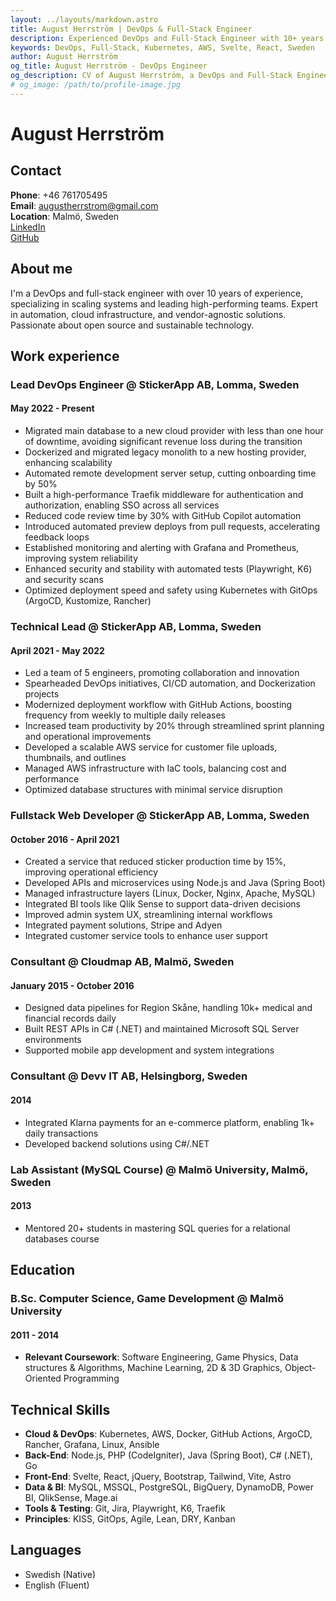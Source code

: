 ```yaml
---
layout: ../layouts/markdown.astro
title: August Herrström | DevOps & Full-Stack Engineer
description: Experienced DevOps and Full-Stack Engineer with 10+ years in scaling systems, automation, and cloud infrastructure.
keywords: DevOps, Full-Stack, Kubernetes, AWS, Svelte, React, Sweden
author: August Herrström
og_title: August Herrström - DevOps Engineer
og_description: CV of August Herrström, a DevOps and Full-Stack Engineer with expertise in Kubernetes, AWS, and modern web development.
# og_image: /path/to/profile-image.jpg
---
```


# August Herrström

## Contact

**Phone**: +46 761705495  
**Email**: <augustherrstrom@gmail.com>  
**Location**: Malmö, Sweden  
[LinkedIn](https://www.linkedin.com/in/august-herrstr%C3%B6m-3a04547a/)  
[GitHub](https://github.com/aggelito)

## About me

I'm a DevOps and full-stack engineer with over 10 years of experience, specializing in scaling systems and leading high-performing teams. Expert in automation, cloud infrastructure, and vendor-agnostic solutions. Passionate about open source and sustainable technology.

## Work experience

### Lead DevOps Engineer @ StickerApp AB, Lomma, Sweden
#### May 2022 - Present

- Migrated main database to a new cloud provider with less than one hour of downtime, avoiding significant revenue loss during the transition
- Dockerized and migrated legacy monolith to a new hosting provider, enhancing scalability  
- Automated remote development server setup, cutting onboarding time by 50%  
- Built a high-performance Traefik middleware for authentication and authorization, enabling SSO across all services  
- Reduced code review time by 30% with GitHub Copilot automation  
- Introduced automated preview deploys from pull requests, accelerating feedback loops  
- Established monitoring and alerting with Grafana and Prometheus, improving system reliability  
- Enhanced security and stability with automated tests (Playwright, K6) and security scans  
- Optimized deployment speed and safety using Kubernetes with GitOps (ArgoCD, Kustomize, Rancher)  


### Technical Lead @ StickerApp AB, Lomma, Sweden
#### April 2021 - May 2022


- Led a team of 5 engineers, promoting collaboration and innovation  
- Spearheaded DevOps initiatives, CI/CD automation, and Dockerization projects  
- Modernized deployment workflow with GitHub Actions, boosting frequency from weekly to multiple daily releases  
- Increased team productivity by 20% through streamlined sprint planning and operational improvements  
- Developed a scalable AWS service for customer file uploads, thumbnails, and outlines  
- Managed AWS infrastructure with IaC tools, balancing cost and performance  
- Optimized database structures with minimal service disruption  

### Fullstack Web Developer @ StickerApp AB, Lomma, Sweden
#### October 2016 - April 2021


- Created a service that reduced sticker production time by 15%, improving operational efficiency  
- Developed APIs and microservices using Node.js and Java (Spring Boot)  
- Managed infrastructure layers (Linux, Docker, Nginx, Apache, MySQL)  
- Integrated BI tools like Qlik Sense to support data-driven decisions  
- Improved admin system UX, streamlining internal workflows  
- Integrated payment solutions, Stripe and Adyen
- Integrated customer service tools to enhance user support

### Consultant @ Cloudmap AB, Malmö, Sweden
#### January 2015 - October 2016


- Designed data pipelines for Region Skåne, handling 10k+ medical and financial records daily  
- Built REST APIs in C# (.NET) and maintained Microsoft SQL Server environments  
- Supported mobile app development and system integrations  

### Consultant @ Devv IT AB, Helsingborg, Sweden
#### 2014


- Integrated Klarna payments for an e-commerce platform, enabling 1k+ daily transactions  
- Developed backend solutions using C#/.NET  

### Lab Assistant (MySQL Course) @ Malmö University, Malmö, Sweden
#### 2013


- Mentored 20+ students in mastering SQL queries for a relational databases course  

## Education

### B.Sc. Computer Science, Game Development @ Malmö University
#### 2011 - 2014


- **Relevant Coursework**: Software Engineering, Game Physics, Data structures & Algorithms, Machine Learning, 2D & 3D Graphics, Object-Oriented Programming

## Technical Skills

- **Cloud & DevOps**: Kubernetes, AWS, Docker, GitHub Actions, ArgoCD, Rancher, Grafana, Linux, Ansible
- **Back-End**: Node.js, PHP (CodeIgniter), Java (Spring Boot), C# (.NET), Go
- **Front-End**: Svelte, React, jQuery, Bootstrap, Tailwind, Vite, Astro
- **Data & BI**: MySQL, MSSQL, PostgreSQL, BigQuery, DynamoDB, Power BI, QlikSense, Mage.ai
- **Tools & Testing**: Git, Jira, Playwright, K6, Traefik
- **Principles**: KISS, GitOps, Agile, Lean, DRY, Kanban

## Languages

- Swedish (Native)  
- English (Fluent)
